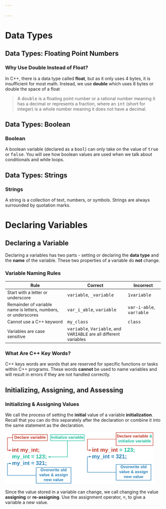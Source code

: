 ```yaml
---

---
```


# Data Types

## Data Types: Floating Point Numbers

### Why Use Double Instead of Float?

In C++, there is a data type called **float**, but as it only uses 4 bytes, it is insufficient for most math. Instead, we use **double** which uses 8 bytes or double the space of a float

> A <kbd>double</kbd> is a floating point number or a rational number meaning it has a decimal or represents a fraction, where an <kbd>int</kbd> (short for integer) is a whole number meaning it does not have a decimal.



## Data Types: Boolean

### Boolean

A boolean variable (declared as a <kbd>bool</kbd>) can only take on the value of <kbd>true</kbd> or <kbd>false</kbd>. You will see how boolean values are used when we talk about conditionals and while loops. 



## Data Types: Strings

### Strings

A string is a collection of text, numbers, or symbols. Strings are always surrounded by quotation marks.

# Declaring Variables

## Declaring a Variable

Declaring a variables has two parts - setting or declaring the **data type** and the **name** of the variable. These two properties of a variable do **not** change.



### Variable Naming Rules

| Rule                                                         | Correct                                                      | Incorrect                                  |
| ------------------------------------------------------------ | ------------------------------------------------------------ | ------------------------------------------ |
| Start with a letter or underscore                            | <kbd>variable</kbd>, <kbd>_variable</kbd>                    | <kbd>1variable</kbd>                       |
| Remainder of variable name is letters, numbers, or underscores | <kbd>var_i_able</kbd>, <kbd>variable</kbd>                   | <kbd>var-i-able</kbd>, <kbd>var!able</kbd> |
| Cannot use a C++ keyword                                     | <kbd>my_class</kbd>                                          | <kbd>class</kbd>                           |
| Variables are case sensitive                                 | <kbd>variable</kbd>, <kbd>Variable</kbd>, and <kbd>VARIABLE</kbd> are all different variables |                                            |



### What Are C++ Key Words?

C++ keys words are words that are reserved for specific functions or tasks within C++ programs. These words **cannot** be used to name variables and will result in errors if they are not handled correctly.



## Initializing, Assigning, and Assessing

### Initializing & Assigning Values

We call the process of setting the **initial** value of a variable **initialization**. Recall that you can do this separately after the declaration or combine it into the same statement as the declaration.

![image-20231109154950112](../assets/img/Naming_convention/image-20231109154950112.png)

Since the value stored in a variable can change, we call changing the value **assigning** or **re-assigning**. Use the assignment operator, <kbd>=</kbd>, to give a variable a new value.